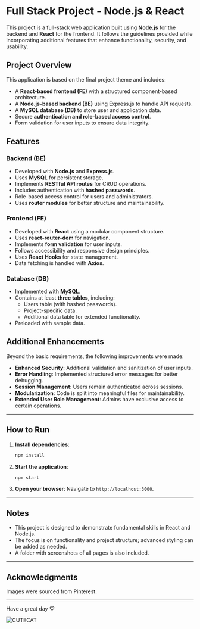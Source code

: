 
# Full Stack Project - Node.js & React

This project is a full-stack web application built using **Node.js** for the backend and **React** for the frontend. It follows the guidelines provided while incorporating additional features that enhance functionality, security, and usability.

##  Project Overview
This application is based on the final project theme and includes:
- A **React-based frontend (FE)** with a structured component-based architecture.
- A **Node.js-based backend (BE)** using Express.js to handle API requests.
- A **MySQL database (DB)** to store user and application data.
- Secure **authentication and role-based access control**.
- Form validation for user inputs to ensure data integrity.

##  Features
###  Backend (BE)
- Developed with **Node.js** and **Express.js**.
- Uses **MySQL** for persistent storage.
- Implements **RESTful API routes** for CRUD operations.
- Includes authentication with **hashed passwords**.
- Role-based access control for users and administrators.
- Uses **router modules** for better structure and maintainability.

###  Frontend (FE)
- Developed with **React** using a modular component structure.
- Uses **react-router-dom** for navigation.
- Implements **form validation** for user inputs.
- Follows accessibility and responsive design principles.
- Uses **React Hooks** for state management.
- Data fetching is handled with **Axios**.

###  Database (DB)
- Implemented with **MySQL**.
- Contains at least **three tables**, including:
  - Users table (with hashed passwords).
  - Project-specific data.
  - Additional data table for extended functionality.
- Preloaded with sample data.

##  Additional Enhancements
Beyond the basic requirements, the following improvements were made:
- **Enhanced Security**: Additional validation and sanitization of user inputs.
- **Error Handling**: Implemented structured error messages for better debugging.
- **Session Management**: Users remain authenticated across sessions.
- **Modularization**: Code is split into meaningful files for maintainability.
- **Extended User Role Management**: Admins have exclusive access to certain operations.

---

##  How to Run

1. **Install dependencies**:
   ```bash
   npm install
   ```

2. **Start the application**:
   ```bash
   npm start
   ```

3. **Open your browser**:
   Navigate to `http://localhost:3000`.

---

##  Notes

- This project is designed to demonstrate fundamental skills in React and Node.js.
- The focus is on functionality and project structure; advanced styling can be added as needed.
- A folder with screenshots of all pages is also included.

---



## Acknowledgments

Images were sourced from Pinterest.

---


Have a great day ♡

![CUTECAT](https://github.com/user-attachments/assets/e0a1f793-2aad-4b65-9102-23d40a738d52)


